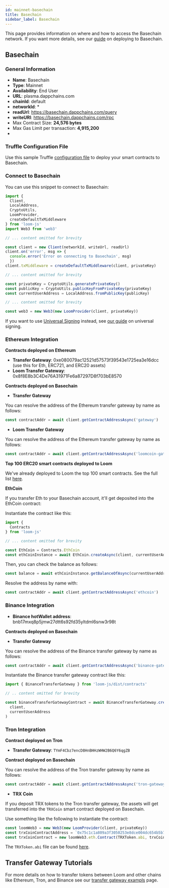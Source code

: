```yaml
---
id: mainnet-basechain
title: Basechain
sidebar_label: Basechain
---
```


This page provides information on where and how to access the Basechain network.
If you want more details, see our [guide](deploy-loom-mainnet.html) on deploying to Basechain.

## Basechain

### General Information

- **Name**: Basechain
- **Type**: Mainnet
- **Availability**: End User
- **URL**: plasma.dappchains.com
- **chainId**: default
- **networkId**: *
- **readUrl**: https://basechain.dappchains.com/query
- **writeURl**: https://basechain.dappchains.com/rpc
- Max Contract Size: **24,576 bytes**
- Max Gas Limit per transaction: **4,915,200**
- 
### Truffle Configuration File

Use this sample Truffle [configuration file](https://github.com/loomnetwork/truffle-dappchain-example/blob/master/truffle-config.js) to deploy your smart contracts to Basechain.

### Connect to Basechain

You can use this snippet to connect to Basechain:

```js
import {
  Client,
  LocalAddress,
  CryptoUtils,
  LoomProvider,
  createDefaultTxMiddleware
} from 'loom-js'
import Web3 from 'web3'

// ... content omitted for brevity

const client = new Client(networkId, writeUrl, readUrl)
client.on('error', msg => {
  console.error('Error on connecting to Basechain', msg)
  })
client.txMiddleware = createDefaultTxMiddleware(client, privateKey)

// ... content omitted for brevity

const privateKey = CryptoUtils.generatePrivateKey()
const publicKey = CryptoUtils.publicKeyFromPrivateKey(privateKey)
const currentUserAddress = LocalAddress.fromPublicKey(publicKey)

// ... content omitted for brevity

const web3 = new Web3(new LoomProvider(client, privateKey))
```

If you want to use [Universal Signing](https://medium.com/loom-network/universal-transaction-signing-seamless-layer-2-dapp-scaling-for-ethereum-b63a733fc65c) instead, see [our guide](how-to-get-started.html#to-get-started-with-universal-transaction-signing) on universal signing.

### Ethereum Integration

**Contracts deployed on Ethereum**

- **Transfer Gateway**: 0xe080079ac12521d57573f39543e1725ea3e16dcc (use this for Eth, ERC721, and ERC20 assets)
- **Loom Transfer Gateway**: 0x8f8E8b3C4De76A31971Fe6a87297D8f703bE8570

**Contracts deployed on Basechain**

- **Transfer Gateway**

You can resolve the address of the Ethereum transfer gateway by name as follows:

```js
const contractAddr = await client.getContractAddressAsync('gateway')
```

- **Loom Transfer Gateway**

You can resolve the address of the Ethereum transfer gateway by name as follows:

```js
const contractAddr = await client.getContractAddressAsync('loomcoin-gateway')
```

**Top 100 ERC20 smart contracts deployed to Loom**

We've already deployed to Loom the top 100 smart contracts. See the full list [here](top-erc20s.html).


**EthCoin**

If you transfer Eth to your Basechain account, it'll get deposited into the EthCoin contract:

Instantiate the contract like this:

```js
import {
  Contracts
} from 'loom-js'

// ... content omitted for brevity

const EthCoin = Contracts.EthCoin
const ethCoinInstance = await EthCoin.createAsync(client, currentUserAddress)
```

Then, you can check the balance as follows:

```js
const balance = await ethCoinInstance.getBalanceOfAsync(currentUserAddress.toString())
```

Resolve the address by name with:

```js
const contractAddr = await client.getContractAddressAsync('ethcoin')
```

### Binance Integration

- **Binance hotWallet address**: bnb17mxq8p5jmw27dtt6s92fd35yltdml6snw3r98t

**Contracts deployed on Basechain**

- **Transfer Gateway**

You can resolve the address of the Binance transfer gateway by name as follows:

```js
const contractAddr = await client.getContractAddressAsync('binance-gateway')
```

Instantiate the Binance transfer gateway contract like this:

```js
import { BinanceTransferGateway } from 'loom-js/dist/contracts'

// .. content omitted for brevity

const binanceTransferGatewayContract = await BinanceTransferGateway.createAsync(
  client,
  currentUserAddress
)
```

### Tron Integration

**Contract deployed on Tron**

- **Transfer Gateway**: `TYmF4Cbz7encD8HnBHHzWHW2B6Q6Y6qgZB`

**Contract deployed on Basechain**

You can resolve the address of the Tron transfer gateway by name as follows:

```js
const contractAddr = await client.getContractAddressAsync('tron-gateway')
```

- **TRX Coin**

If you deposit TRX tokens to the Tron transfer gateway, the assets will get transferred into the `TRXCoin` smart contract deployed on Basechain.

Use something like the following to instantiate the contract:

```js
const loomWeb3 = new Web3(new LoomProvider(client, privateKey))
const trxCoinContractAddress = `0x75c1c1a809a3f3050253e8dce004dc654b5b7fa0`
const trxCoinContract = new loomWeb3.eth.Contract(TRXToken.abi, trxCoinContractAddress)
```

The `TRXToken.abi` file can be found [here](https://github.com/loomnetwork/loom-examples/blob/master/truffle/build/contracts/TRXToken.json).


## Transfer Gateway Tutorials

For more details on how to transfer tokens between Loom and other chains like Ethereum, Tron, and Binance see our [transfer gateway exampls](transfer-gateway-example.html) page.
